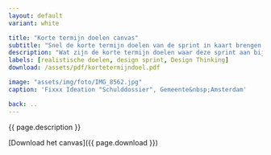 ```yaml
---
layout: default
variant: white

title: "Korte termijn doelen canvas"
subtitle: "Snel de korte termijn doelen van de sprint in kaart brengen."
description: "Wat zijn de korte termijn doelen waar deze sprint aan bijdraagt?"
labels: [realistische doelen, design sprint, Design Thinking]
download: /assets/pdf/kortetermijndoel.pdf

image: "assets/img/foto/IMG_8562.jpg"
caption: 'Fixxx Ideation "Schulddossier", Gemeente&nbsp;Amsterdam'

back: ..
---
```

{{ page.description }}

[Download het canvas]({{ page.download }})
